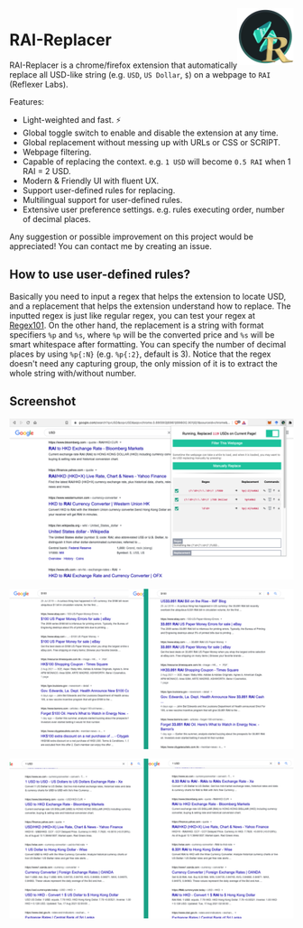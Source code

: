<img align="right" width="100" height="100" src="./images/icon.png">

# RAI-Replacer

RAI-Replacer is a chrome/firefox extension that automatically replace all USD-like string (e.g. `USD`, `US Dollar`, `$`) on a webpage to `RAI` (Reflexer Labs).

Features:
* Light-weighted and fast. ⚡️
* Global toggle switch to enable and disable the extension at any time.
* Global replacement without messing up with URLs or CSS or SCRIPT.
* Webpage filtering.
* Capable of replacing the context. e.g. `1 USD` will become `0.5 RAI` when 1 RAI = 2 USD.
* Modern & Friendly UI with fluent UX.
* Support user-defined rules for replacing.
* Multilingual support for user-defined rules.
* Extensive user preference settings. e.g. rules executing order, number of decimal places.

Any suggestion or possible improvement on this project would be appreciated! You can contact me by creating an issue.

## How to use user-defined rules?

Basically you need to input a regex that helps the extension to locate USD, and a replacement that helps the extension understand how to replace. The inputted regex is just like regular regex, you can test your regex at <a href="https://regex101.com/">Regex101</a>. On the other hand, the replacement is a string with format specifiers <code>%p</code> and <code>%s</code>, where <code>%p</code> will be the converted price and <code>%s</code> will be smart whitespace after formatting. You can specify the number of decimal places by using <code>%p{:N}</code> (e.g. <code>%p{:2}</code>, default is 3). Notice that the regex doesn't need any capturing group, the only mission of it is to extract the whole string with/without number.

## Screenshot

![](./media/interface.png)

![](./media/screenshot-1.png)

![](./media/screenshot-2.png)
